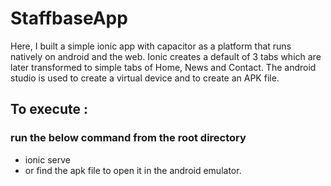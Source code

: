 # StaffbaseApp

Here, I built a simple ionic app with capacitor as a platform that runs natively on android and the web.
Ionic creates a default of 3 tabs which are later transformed to simple tabs of Home, News and Contact.
The android studio is used to create a virtual device and to create an APK file.

## To execute : 
### run the below command from the root directory
- ionic serve 
- or find the apk file to open it in the android emulator.

